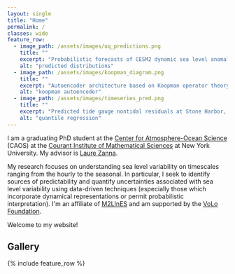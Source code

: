 ```yaml
---
layout: single
title: "Home"
permalink: /
classes: wide
feature_row:
  - image_path: /assets/images/uq_predictions.png
    title: ""
    excerpt: "Probabilistic forecasts of CESM2 dynamic sea level anomalies."
    alt: "predicted distributions"
  - image_path: /assets/images/koopman_diagram.png
    title: ""
    excerpt: "Autoencoder architecture based on Koopman operator theory for obtaining an improved dynamical propagator to forecast regional sea surface heights."
    alt: "koopman autoencoder"
  - image_path: /assets/images/timeseries_pred.png
    title: ""
    excerpt: "Predicted tide gauge nontidal residuals at Stone Harbor, NJ using quantile regression neural networks."
    alt: "quantile regression"
---
```


I am a graduating PhD student at the [Center for Atmosphere-Ocean Science](https://caos.cims.nyu.edu/dynamic/) (CAOS) 
at the [Courant Institute of Mathematical Sciences](https://cims.nyu.edu/dynamic/) at New York University.
My advisor is [Laure Zanna](https://zanna-researchteam.github.io/author/laure-zanna/).

My research focuses on understanding sea level variability on timescales ranging from the hourly to the seasonal. In particular, 
I seek to identify sources of predictability and quantify uncertainties associated with sea level variability using data-driven techniques
(especially those which incorporate dynamical representations or permit probabilistic interpretation).
I'm an affiliate of [M2LInES](https://m2lines.github.io/)
and am supported by the [VoLo Foundation](https://volofoundation.org/project/new-york-university-nyu/).

Welcome to my website!

<!-- I'm a Wisconsinite, a marathoner, an amateur piano player, and an avid Mets supporter (though perhaps not as much of a baseball fanatic as my advisor)! -->

## Gallery
{% include feature_row %}

